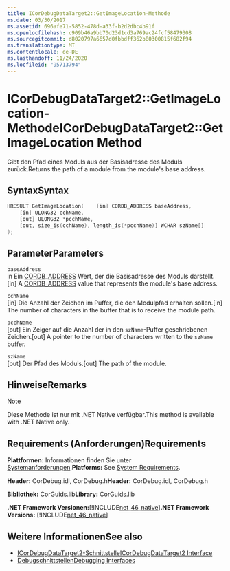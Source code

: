 ```yaml
---
title: ICorDebugDataTarget2::GetImageLocation-Methode
ms.date: 03/30/2017
ms.assetid: 696afe71-5852-478d-a33f-b2d2dbc4b91f
ms.openlocfilehash: c909b46a9bb70d23d1cd3a769ac24fcf58479308
ms.sourcegitcommit: d8020797a6657d0fbbdff362b80300815f682f94
ms.translationtype: MT
ms.contentlocale: de-DE
ms.lasthandoff: 11/24/2020
ms.locfileid: "95713794"
---
```

# <a name="icordebugdatatarget2getimagelocation-method"></a><span data-ttu-id="86a01-102">ICorDebugDataTarget2::GetImageLocation-Methode</span><span class="sxs-lookup"><span data-stu-id="86a01-102">ICorDebugDataTarget2::GetImageLocation Method</span></span>

<span data-ttu-id="86a01-103">Gibt den Pfad eines Moduls aus der Basisadresse des Moduls zurück.</span><span class="sxs-lookup"><span data-stu-id="86a01-103">Returns the path of a module from the module's base address.</span></span>  
  
## <a name="syntax"></a><span data-ttu-id="86a01-104">Syntax</span><span class="sxs-lookup"><span data-stu-id="86a01-104">Syntax</span></span>  
  
```cpp  
HRESULT GetImageLocation(    [in] CORDB_ADDRESS baseAddress,  
    [in] ULONG32 cchName,  
    [out] ULONG32 *pcchName,  
    [out, size_is(cchName), length_is(*pcchName)] WCHAR szName[]  
);  
```  
  
## <a name="parameters"></a><span data-ttu-id="86a01-105">Parameter</span><span class="sxs-lookup"><span data-stu-id="86a01-105">Parameters</span></span>  

 `baseAddress`  
 <span data-ttu-id="86a01-106">in Ein [CORDB_ADDRESS](../common-data-types-unmanaged-api-reference.md) Wert, der die Basisadresse des Moduls darstellt.</span><span class="sxs-lookup"><span data-stu-id="86a01-106">[in] A [CORDB_ADDRESS](../common-data-types-unmanaged-api-reference.md) value that represents the module's base address.</span></span>  
  
 `cchName`  
 <span data-ttu-id="86a01-107">[in] Die Anzahl der Zeichen im Puffer, die den Modulpfad erhalten sollen.</span><span class="sxs-lookup"><span data-stu-id="86a01-107">[in] The number of characters in the buffer that is to receive the module path.</span></span>  
  
 `pcchName`  
 <span data-ttu-id="86a01-108">[out] Ein Zeiger auf die Anzahl der in den `szName`-Puffer geschriebenen Zeichen.</span><span class="sxs-lookup"><span data-stu-id="86a01-108">[out] A pointer to the number of characters written to the `szName` buffer.</span></span>  
  
 `szName`  
 <span data-ttu-id="86a01-109">[out] Der Pfad des Moduls.</span><span class="sxs-lookup"><span data-stu-id="86a01-109">[out] The path of the module.</span></span>  
  
## <a name="remarks"></a><span data-ttu-id="86a01-110">Hinweise</span><span class="sxs-lookup"><span data-stu-id="86a01-110">Remarks</span></span>  
  
> [!NOTE]
> <span data-ttu-id="86a01-111">Diese Methode ist nur mit .NET Native verfügbar.</span><span class="sxs-lookup"><span data-stu-id="86a01-111">This method is available with .NET Native only.</span></span>  
  
## <a name="requirements"></a><span data-ttu-id="86a01-112">Requirements (Anforderungen)</span><span class="sxs-lookup"><span data-stu-id="86a01-112">Requirements</span></span>  

 <span data-ttu-id="86a01-113">**Plattformen:** Informationen finden Sie unter [Systemanforderungen](../../get-started/system-requirements.md).</span><span class="sxs-lookup"><span data-stu-id="86a01-113">**Platforms:** See [System Requirements](../../get-started/system-requirements.md).</span></span>  
  
 <span data-ttu-id="86a01-114">**Header:** CorDebug.idl, CorDebug.h</span><span class="sxs-lookup"><span data-stu-id="86a01-114">**Header:** CorDebug.idl, CorDebug.h</span></span>  
  
 <span data-ttu-id="86a01-115">**Bibliothek:** CorGuids.lib</span><span class="sxs-lookup"><span data-stu-id="86a01-115">**Library:** CorGuids.lib</span></span>  
  
 <span data-ttu-id="86a01-116">**.NET Framework Versionen:**[!INCLUDE[net_46_native](../../../../includes/net-46-native-md.md)]</span><span class="sxs-lookup"><span data-stu-id="86a01-116">**.NET Framework Versions:** [!INCLUDE[net_46_native](../../../../includes/net-46-native-md.md)]</span></span>  
  
## <a name="see-also"></a><span data-ttu-id="86a01-117">Weitere Informationen</span><span class="sxs-lookup"><span data-stu-id="86a01-117">See also</span></span>

- [<span data-ttu-id="86a01-118">ICorDebugDataTarget2-Schnittstelle</span><span class="sxs-lookup"><span data-stu-id="86a01-118">ICorDebugDataTarget2 Interface</span></span>](icordebugdatatarget2-interface.md)
- [<span data-ttu-id="86a01-119">Debugschnittstellen</span><span class="sxs-lookup"><span data-stu-id="86a01-119">Debugging Interfaces</span></span>](debugging-interfaces.md)
